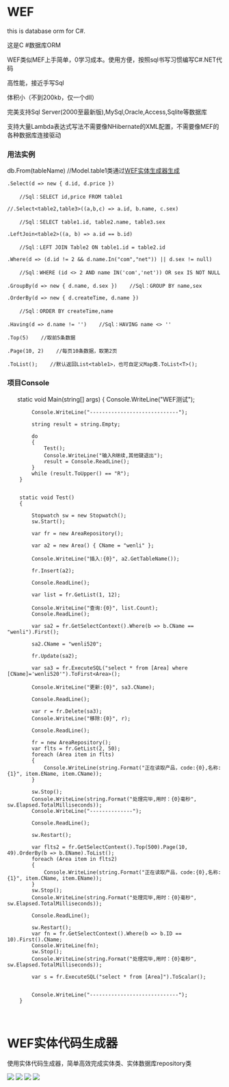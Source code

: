 # WEF

this is database orm for C#. 

这是C #数据库ORM

WEF类似MEF上手简单，0学习成本。使用方便，按照sql书写习惯编写C#.NET代码

高性能，接近手写Sql

体积小（不到200kb，仅一个dll）

完美支持Sql Server(2000至最新版),MySql,Oracle,Access,Sqlite等数据库

支持大量Lambda表达式写法不需要像NHibernate的XML配置，不需要像MEF的各种数据库连接驱动

<h3>用法实例</h3>

db.From<Area>(tableName)    //Model.table1类通过<a href="https://github.com/yswenli/WEF/tree/master/WEF.ModelGenerator">WEF实体生成器生成</a>

    .Select(d => new { d.id, d.price })
	
        //Sql：SELECT id,price FROM table1
		
    //.Select<table2,table3>((a,b,c) => a.id, b.name, c.sex)
	
        //Sql：SELECT table1.id, table2.name, table3.sex
		
    .LeftJoin<table2>((a, b) => a.id == b.id)
	
        //Sql：LEFT JOIN Table2 ON table1.id = table2.id
		
    .Where(d => (d.id != 2 && d.name.In("com","net")) || d.sex != null)   
	
        //Sql：WHERE (id <> 2 AND name IN('com','net')) OR sex IS NOT NULL
		
    .GroupBy(d => new { d.name, d.sex })    //Sql：GROUP BY name,sex
	
    .OrderBy(d => new { d.createTime, d.name })
	
        //Sql：ORDER BY createTime,name
		
    .Having(d => d.name != '')    //Sql：HAVING name <> ''
	
    .Top(5)    //取前5条数据
	
    .Page(10, 2)    //每页10条数据，取第2页
	
    .ToList();    //默认返回List<table1>，也可自定义Map类.ToList<T>();


<h3>项目Console  </h3>

       static void Main(string[] args)
        {
            Console.WriteLine("WEF测试");

            Console.WriteLine("-----------------------------");

            string result = string.Empty;

            do
            {
                Test();
                Console.WriteLine("输入R继续,其他键退出");
                result = Console.ReadLine();
            }
            while (result.ToUpper() == "R");
        }


        static void Test()
        {

            Stopwatch sw = new Stopwatch();
            sw.Start();

            var fr = new AreaRepository();

            var a2 = new Area() { CName = "wenli" };

            Console.WriteLine("插入:{0}", a2.GetTableName());

            fr.Insert(a2);

            Console.ReadLine();

            var list = fr.GetList(1, 12);

            Console.WriteLine("查询:{0}", list.Count);
            Console.ReadLine();

            var sa2 = fr.GetSelectContext().Where(b => b.CName == "wenli").First();

            sa2.CName = "wenli520";

            fr.Update(sa2);

            var sa3 = fr.ExecuteSQL("select * from [Area] where [CName]='wenli520'").ToFirst<Area>();

            Console.WriteLine("更新:{0}", sa3.CName);

            Console.ReadLine();

            var r = fr.Delete(sa3);
            Console.WriteLine("移除:{0}", r);

            Console.ReadLine();

            fr = new AreaRepository();
            var flts = fr.GetList(2, 50);
            foreach (Area item in flts)
            {
                Console.WriteLine(string.Format("正在读取产品，code:{0},名称:{1}", item.EName, item.CName));
            }

            sw.Stop();
            Console.WriteLine(string.Format("处理完毕,用时：{0}毫秒", sw.Elapsed.TotalMilliseconds));
            Console.WriteLine("--------------");

            Console.ReadLine();

            sw.Restart();

            var flts2 = fr.GetSelectContext().Top(500).Page(10, 49).OrderBy(b => b.EName).ToList();
            foreach (Area item in flts2)
            {
                Console.WriteLine(string.Format("正在读取产品，code:{0},名称:{1}", item.CName, item.EName));
            }
            sw.Stop();
            Console.WriteLine(string.Format("处理完毕,用时：{0}毫秒", sw.Elapsed.TotalMilliseconds));

            Console.ReadLine();

            sw.Restart();
            var fn = fr.GetSelectContext().Where(b => b.ID == 10).First().CName;
            Console.WriteLine(fn);
            sw.Stop();
            Console.WriteLine(string.Format("处理完毕,用时：{0}毫秒", sw.Elapsed.TotalMilliseconds));

            var s = fr.ExecuteSQL("select * from [Area]").ToScalar();


            Console.WriteLine("-----------------------------");
        }
        
   
<h1>WEF实体代码生成器</h1>

使用实体代码生成器，简单高效完成实体类、实体数据库repository类
   
   
   <img src="https://github.com/yswenli/WEF/blob/master/WEF.ModelGenerator/0.jpg?raw=true">
   
   
   <img src="https://github.com/yswenli/WEF/blob/master/WEF.ModelGenerator/1.jpg?raw=true">
   
   
   <img src="https://github.com/yswenli/WEF/blob/master/WEF.ModelGenerator/2.jpg?raw=true">
   
   
   <img src="https://github.com/yswenli/WEF/blob/master/WEF.ModelGenerator/3.jpg?raw=true">
   
